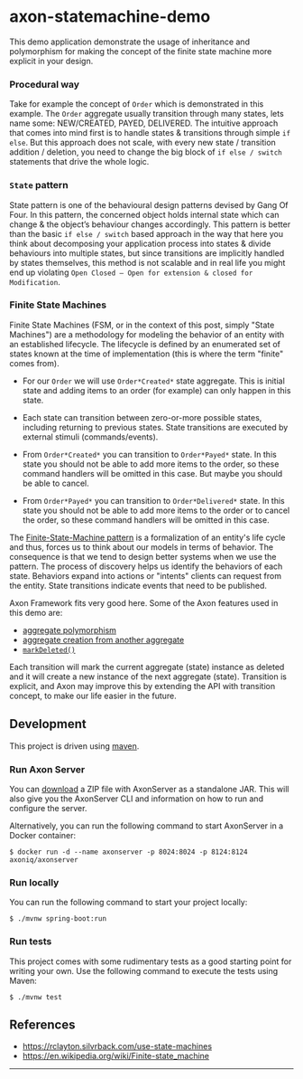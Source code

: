 # axon-statemachine-demo

This demo application demonstrate the usage of inheritance and polymorphism for making the concept of the finite state machine more explicit in your design.

### Procedural way
Take for example the concept of `Order` which is demonstrated in this example. The `Order` aggregate usually transition through many states, lets name some: NEW/CREATED, PAYED, DELIVERED. 
The intuitive approach that comes into mind first is to handle states & transitions through simple `if else`. 
But this approach does not scale, with every new state / transition addition / deletion, you need to change the big block of `if else / switch` statements that drive the whole logic.

### `State` pattern
State pattern is one of the behavioural design patterns devised by Gang Of Four. In this pattern, the concerned object holds internal state which can change & the object’s behaviour changes accordingly.
This pattern is better than the basic `if else / switch` based approach in the way that here you think about decomposing your application process into states & divide behaviours into multiple states, but since transitions are implicitly handled by states themselves, this method is not scalable and in real life you might end up violating `Open Closed — Open for extension & closed for Modification`.

### Finite State Machines
Finite State Machines (FSM, or in the context of this post, simply "State Machines") are a methodology for modeling the behavior of an entity with an established lifecycle. The lifecycle is defined by an enumerated set of states known at the time of implementation (this is where the term "finite" comes from).

- For our `Order` we will use `Order*Created*` state aggregate. This is initial state and adding items to an order (for example) can only happen in this state.

- Each state can transition between zero-or-more possible states, including returning to previous states. State transitions are executed by external stimuli (commands/events).

- From `Order*Created*` you can transition to `Order*Payed*` state. In this state you should not be able to add more items to the order, so these command handlers will be omitted in this case. But maybe you should be able to cancel.

- From `Order*Payed*` you can transition to `Order*Delivered*` state. In this state you should not be able to add more items to the order or to cancel the order, so these command handlers will be omitted in this case.

The [Finite-State-Machine pattern](https://en.wikipedia.org/wiki/Finite-state_machine) is a formalization of an entity's life cycle and thus, forces us to think about our models in terms of behavior. The consequence is that we tend to design better systems when we use the pattern. The process of discovery helps us identify the behaviors of each state. Behaviors expand into actions or "intents" clients can request from the entity. State transitions indicate events that need to be published.

Axon Framework fits very good here. Some of the Axon features used in this demo are:

 - [aggregate polymorphism](https://docs.axoniq.io/reference-guide/implementing-domain-logic/command-handling/aggregate-polymorphism)
 - [aggregate creation from another aggregate](https://docs.axoniq.io/reference-guide/implementing-domain-logic/command-handling/aggregate-creation-from-aggregate)
 - [`markDeleted()`](https://docs.axoniq.io/reference-guide/implementing-domain-logic/command-handling/aggregate#aggregate-lifecycle-operations)
 
Each transition will mark the current aggregate (state) instance as deleted and it will create a new instance of the next aggregate (state).
Transition is explicit, and Axon may improve this by extending the API with transition concept, to make our life easier in the future.
 
## Development

This project is driven using [maven].

### Run Axon Server

You can [download](https://download.axoniq.io/axonserver/AxonServer.zip) a ZIP file with AxonServer as a standalone JAR. This will also give you the AxonServer CLI and information on how to run and configure the server.

Alternatively, you can run the following command to start AxonServer in a Docker container:

```
$ docker run -d --name axonserver -p 8024:8024 -p 8124:8124 axoniq/axonserver
```

### Run locally

You can run the following command to start your project locally:

```
$ ./mvnw spring-boot:run
```

### Run tests

This project comes with some rudimentary tests as a good starting
point for writing your own. Use the following command to execute the
tests using Maven:

```
$ ./mvnw test
```

## References

- https://rclayton.silvrback.com/use-state-machines
- https://en.wikipedia.org/wiki/Finite-state_machine
---

[maven]: https://maven.apache.org/ (Maven)
[axon]: https://axoniq.io/ (Axon)
